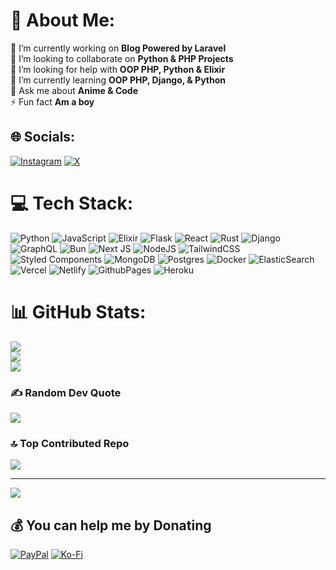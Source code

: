 # 💫 About Me:
🔭 I’m currently working on **Blog Powered by Laravel**<br>👯 I’m looking to collaborate on **Python & PHP Projects**<br>🤝 I’m looking for help with **OOP PHP, Python & Elixir**<br>🌱 I’m currently learning **OOP PHP, Django, & Python**<br>💬 Ask me about **Anime & Code**<br>⚡ Fun fact **Am a boy**


## 🌐 Socials:
[![Instagram](https://img.shields.io/badge/Instagram-%23E4405F.svg?logo=Instagram&logoColor=white)](https://instagram.com/m4g3n74) [![X](https://img.shields.io/badge/X-black.svg?logo=X&logoColor=white)](https://x.com/m4g3n74) 

# 💻 Tech Stack:
![Python](https://img.shields.io/badge/python-3670A0?style=plastic&logo=python&logoColor=ffdd54) ![JavaScript](https://img.shields.io/badge/javascript-%23323330.svg?style=plastic&logo=javascript&logoColor=%23F7DF1E) ![Elixir](https://img.shields.io/badge/elixir-%234B275F.svg?style=plastic&logo=elixir&logoColor=white) ![Flask](https://img.shields.io/badge/flask-%23000.svg?style=plastic&logo=flask&logoColor=white) ![React](https://img.shields.io/badge/react-%2320232a.svg?style=plastic&logo=react&logoColor=%2361DAFB) ![Rust](https://img.shields.io/badge/rust-%23000000.svg?style=plastic&logo=rust&logoColor=white) ![Django](https://img.shields.io/badge/django-%23092E20.svg?style=plastic&logo=django&logoColor=white) ![GraphQL](https://img.shields.io/badge/-GraphQL-E10098?style=plastic&logo=graphql&logoColor=white) ![Bun](https://img.shields.io/badge/Bun-%23000000.svg?style=plastic&logo=bun&logoColor=white) ![Next JS](https://img.shields.io/badge/Next-black?style=plastic&logo=next.js&logoColor=white) ![NodeJS](https://img.shields.io/badge/node.js-6DA55F?style=plastic&logo=node.js&logoColor=white) ![TailwindCSS](https://img.shields.io/badge/tailwindcss-%2338B2AC.svg?style=plastic&logo=tailwind-css&logoColor=white) ![Styled Components](https://img.shields.io/badge/styled--components-DB7093?style=plastic&logo=styled-components&logoColor=white) ![MongoDB](https://img.shields.io/badge/MongoDB-%234ea94b.svg?style=plastic&logo=mongodb&logoColor=white) ![Postgres](https://img.shields.io/badge/postgres-%23316192.svg?style=plastic&logo=postgresql&logoColor=white) ![Docker](https://img.shields.io/badge/docker-%230db7ed.svg?style=plastic&logo=docker&logoColor=white) ![ElasticSearch](https://img.shields.io/badge/-ElasticSearch-005571?style=plastic&logo=elasticsearch) ![Vercel](https://img.shields.io/badge/vercel-%23000000.svg?style=plastic&logo=vercel&logoColor=white) ![Netlify](https://img.shields.io/badge/netlify-%23000000.svg?style=plastic&logo=netlify&logoColor=#00C7B7) ![GithubPages](https://img.shields.io/badge/github%20pages-121013?style=plastic&logo=github&logoColor=white) ![Heroku](https://img.shields.io/badge/heroku-%23430098.svg?style=plastic&logo=heroku&logoColor=white)
# 📊 GitHub Stats:
![](https://github-readme-stats.vercel.app/api?username=m4g3n74&theme=midnight-purple&hide_border=false&include_all_commits=false&count_private=false)<br/>
![](https://github-readme-streak-stats.herokuapp.com/?user=m4g3n74&theme=midnight-purple&hide_border=false)<br/>
![](https://github-readme-stats.vercel.app/api/top-langs/?username=m4g3n74&theme=midnight-purple&hide_border=false&include_all_commits=false&count_private=false&layout=compact)

### ✍️ Random Dev Quote
![](https://quotes-github-readme.vercel.app/api?type=horizontal&theme=radical)

### 🔝 Top Contributed Repo
![](https://github-contributor-stats.vercel.app/api?username=m4g3n74&limit=5&theme=tokyonight&combine_all_yearly_contributions=true)

---
[![](https://visitcount.itsvg.in/api?id=m4g3n74&icon=9&color=6)](https://visitcount.itsvg.in)

  ## 💰 You can help me by Donating
  [![PayPal](https://img.shields.io/badge/PayPal-00457C?style=for-the-badge&logo=paypal&logoColor=white)](https://paypal.me/malambogiven6@gmail.com) [![Ko-Fi](https://img.shields.io/badge/Ko--fi-F16061?style=for-the-badge&logo=ko-fi&logoColor=white)](https://ko-fi.com/m4g3n74) 

  
<!-- Proudly created with GPRM ( https://gprm.itsvg.in ) -->
